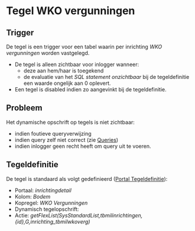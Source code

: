 # Tegel WKO vergunningen

## Trigger

De tegel is een trigger voor een tabel waarin per inrichting *WKO vergunningen* worden vastgelegd.

- De tegel is alleen zichtbaar voor inlogger wanneer:
  - deze aan hem/haar is toegekend
  - de evaluatie van het *SQL statement onzichtbaar* bij de tegeldefinitie een waarde ongelijk aan 0 oplevert.
- Een tegel is disabled indien zo aangevinkt bij de tegeldefinitie.

## Probleem

Het dynamische opschrift op tegels is niet zichtbaar:

- indien foutieve queryverwijzing
- indien query zelf niet correct (zie [Queries](../../../instellen_inrichten/queries.md))
- indien inlogger geen recht heeft om query uit te voeren.

## Tegeldefinitie

De tegel is standaard als volgt gedefinieerd ([Portal Tegeldefinitie](../../../instellen_inrichten/portaldefinitie/portal_tegel.md)):

- Portaal: *inrichtingdetail*
- Kolom: *Bodem*
- Kopregel: *WKO Vergunningen*
- Dynamisch tegelopschrift:
- Actie: *getFlexList(SysStandardList,tbmilinrichtingen,{id},G,inrichting_tbmilwkoverg)*
